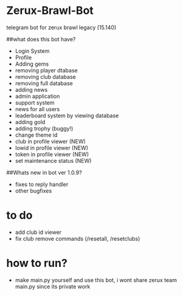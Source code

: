 # Zerux-Brawl-Bot
telegram bot for zerux brawl legacy (15.140)

##what does this bot have?

- Login System
- Profile
- Adding gems
- removing player dtabase
- removing club database
- removing full database
- adding news
- admin application
- support system
- news for all users
- leaderboard system by viewing database
- adding gold
- adding trophy (buggy!)
- change theme id
- club in profile viewer (NEW)
- lowid in profile viewer (NEW)
- token in profile viewer (NEW)
- set maintenance status (NEW)

##Whats new in bot ver 1.0.9?

  - fixes to reply handler
  - other bugfixes
 
# to do

  - add club id viewer
  - fix club remove commands (/resetall, /resetclubs)

# how to run?

- make main.py yourself and use this bot, i wont share zerux team main.py since its private work
